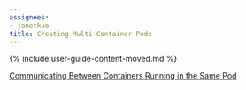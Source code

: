 ```yaml
---
assignees:
- janetkuo
title: Creating Multi-Container Pods
---
```


{% include user-guide-content-moved.md %}

[Communicating Between Containers Running in the Same Pod](/docs/tasks/configure-pod-container/communicate-containers-same-pod/)
